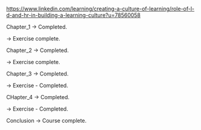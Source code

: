https://www.linkedin.com/learning/creating-a-culture-of-learning/role-of-l-d-and-hr-in-building-a-learning-culture?u=78560058

Chapter_1 -> Completed.

  -> Exercise complete.

Chapter_2 -> Completed.

  -> Exercise complete.

Chapter_3 -> Completed.

  -> Exercise - Completed.

CHapter_4 -> Completed.

  -> Exercise - Completed.

Conclusion -> Course complete.

